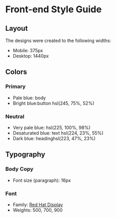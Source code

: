 # Front-end Style Guide

## Layout

The designs were created to the following widths:

- Mobile: 375px
- Desktop: 1440px

## Colors

### Primary

- Pale blue: body
- Bright blue:button hsl(245, 75%, 52%)

### Neutral

- Very pale blue: hsl(225, 100%, 98%)
- Desaturated blue: text hsl(224, 23%, 55%)
- Dark blue: headinghsl(223, 47%, 23%)

## Typography

### Body Copy

- Font size (paragraph): 16px

### Font

- Family: [Red Hat Display](https://fonts.google.com/specimen/Red+Hat+Display)
- Weights: 500, 700, 900
